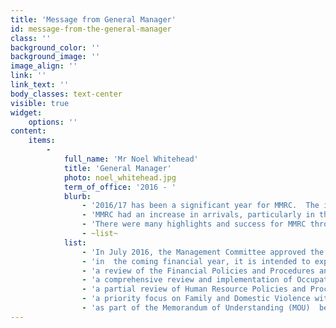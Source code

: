 ```yaml
---
title: 'Message from General Manager'
id: message-from-the-general-manager
class: ''
background_color: ''
background_image: ''
image_align: ''
link: ''
link_text: ''
body_classes: text-center
visible: true
widget:
    options: ''
content:
    items:
        -
            full_name: 'Mr Noel Whitehead'
            title: 'General Manager'
            photo: noel_whitehead.jpg
            term_of_office: '2016 - '
            blurb:
                - '2016/17 has been a significant year for MMRC.  The implementation of the restructure of MMRC, which arose out of a 2015 review by the Dillinger Group was finalised early in July 2016.'
                - 'MMRC had an increase in arrivals, particularly in the number of Syrian and Iraqi refugees who formed part of the twelve thousand (12,000) humanitarian intake announced by the Federal Government in 2015.'
                - 'There were many highlights and success for MMRC throughout the year including:'
                - ~list~
            list:
                - 'In July 2016, the Management Committee approved the establishment of a Fee for  Service Migration Agency within MMRC. The fees for the migration service have been set at minimal fees given that most clients have limited capacity to pay. The service has been a success and is proving to be a profitable business opportunity;'
                - 'in  the coming financial year, it is intended to expand the service with the fees being reviewed, so as to ensure our agency maintains a marginal profit taking into consideration the financial circumstances of clients and their capacity to pay;'
                - 'a review of the Financial Policies and Procedures and the implementation of an accrual accounting system which has resulted in up to date financial information being available on a monthly basis, including a profit and loss statement;'
                - 'a comprehensive review and implementation of Occupational Health and Safety Policies (OH&S) and Procedures including the appointment of a designated OH&S Officer;'
                - 'a partial review of Human Resource Policies and Procedures which will be completed in early 2018; •\tdeveloped a MOU with the Wanneroo Men’s Shed to supply computers, hardware and software to clients at minimal cost;'
                - 'a priority focus on Family and Domestic Violence within the Multicultural Community;'
                - 'as part of the Memorandum of Understanding (MOU)  between Association for Services to Torture and Trauma Survivors (ASeTTS) and MMRC an agreement was implemented whereby an ASeTTS counsellor attends the MMRC office to provide specialised counselling services to MMRC clients.'
---
```


